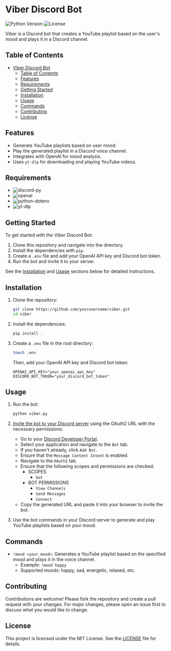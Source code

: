 # Viber Discord Bot

![Python Version](https://img.shields.io/badge/python-3.12%2B-blue)
![License](https://img.shields.io/badge/license-MIT-green)

Viber is a Discord bot that creates a YouTube playlist based on the user's mood and plays it in a Discord channel.

## Table of Contents
- [Viber Discord Bot](#viber-discord-bot)
  - [Table of Contents](#table-of-contents)
  - [Features](#features)
  - [Requirements](#requirements)
  - [Getting Started](#getting-started)
  - [Installation](#installation)
  - [Usage](#usage)
  - [Commands](#commands)
  - [Contributing](#contributing)
  - [License](#license)

## Features

- Generate YouTube playlists based on user mood.
- Play the generated playlist in a Discord voice channel.
- Integrates with OpenAI for mood analysis.
- Uses `yt-dlp` for downloading and playing YouTube videos.

## Requirements

- ![discord-py](https://img.shields.io/badge/discord--py-%3E%3D2.4.0%2C%20%3C2.5.0-purple)
- ![openai](https://img.shields.io/badge/openai-%3E%3D1.43.0%2C%20%3C2.0.0-green)
- ![python-dotenv](https://img.shields.io/badge/python--dotenv-%3E%3D1.0.1%2C%20%3C2.0.0-yellow)
- ![yt-dlp](https://img.shields.io/badge/yt--dlp-%3E%3D2024.8.6%2C%20%3C2025.0.0-orange)

## Getting Started

To get started with the Viber Discord Bot:

1. Clone this repository and navigate into the directory.
2. Install the dependencies with `pip`.
3. Create a `.env` file and add your OpenAI API key and Discord bot token.
4. Run the bot and invite it to your server.

See the [Installation](#installation) and [Usage](#usage) sections below for detailed instructions.

## Installation

1. Clone the repository:
    ```sh
    git clone https://github.com/yourusername/viber.git
    cd viber
    ```

2. Install the dependencies:
    ```sh
    pip install .
    ```

3. Create a `.env` file in the root directory:

    ```sh
    touch .env
    ```

    Then, add your OpenAI API key and Discord bot token:

    ```env
    OPENAI_API_KEY="your_openai_api_key"
    DISCORD_BOT_TOKEN="your_discord_bot_token"
    ```

## Usage

1. Run the bot:
    ```sh
    python viber.py
    ```

2. [Invite the bot to your Discord server](https://discord.com/developers/applications) using the OAuth2 URL with the necessary permissions:

   - Go to your [Discord Developer Portal](https://discord.com/developers/applications).
   - Select your application and navigate to the `Bot` tab.
   - If you haven't already, click `Add Bot`.
   - Ensure that the `Message Content Intent` is enabled.
   - Navigate to the `OAuth2` tab.
   - Ensure that the following scopes and permissions are checked:
     - SCOPES
       - `bot`
     - BOT PERMISSIONS
       - `View Channels`
       - `Send Messages`
       - `Connect`
   - Copy the generated URL and paste it into your browser to invite the bot.

3. Use the bot commands in your Discord server to generate and play YouTube playlists based on your mood.

## Commands

- `!mood <your_mood>`: Generates a YouTube playlist based on the specified mood and plays it in the voice channel.
  - Example: `!mood happy`
  - Supported moods: happy, sad, energetic, relaxed, etc.

## Contributing

Contributions are welcome! Please fork the repository and create a pull request with your changes. For major changes, please open an issue first to discuss what you would like to change.

## License

This project is licensed under the MIT License. See the [LICENSE](LICENSE) file for details.
